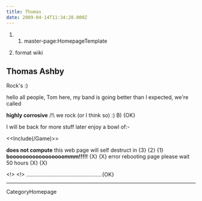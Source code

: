 ```yaml
---
title: Thomas
date: 2009-04-14T11:34:28.000Z
---
```

1.  1.  master-page:HomepageTemplate

2.  format wiki

Thomas Ashby
------------

Rock\'s :)

hello all people, Tom here, my band is going better than I expected,
we\'re called

**highly corrosive** /!\\ we rock (or I think so) :) B) {OK}

I will be back for more stuff later enjoy a bowl of:-

\<\<Include(/Game)\>\>

**does not compute** this web page will self destruct in {3} {2} {1}
**booooooooooooooooommm!!!!!** {X} {X} error rebooting page please wait
50 hours {X} {X}

\<!\> \<!\>
\...\...\...\...\...\...\...\...\...\...\...\...\...\...\...\.....{OK}

------------------------------------------------------------------------

CategoryHomepage

